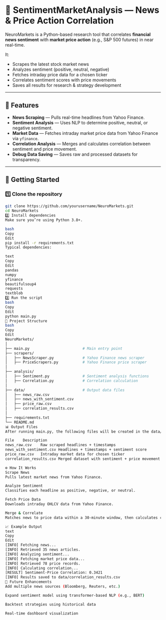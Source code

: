 # 🧠 SentimentMarketAnalysis — News & Price Action Correlation

NeuroMarkets is a Python-based research tool that correlates **financial news sentiment** with **market price action** (e.g., S&P 500 futures) in near real-time.

It:
- Scrapes the latest stock market news
- Analyzes sentiment (positive, neutral, negative)
- Fetches intraday price data for a chosen ticker
- Correlates sentiment scores with price movements
- Saves all results for research & strategy development

---

## 📌 Features

- **News Scraping** — Pulls real-time headlines from Yahoo Finance.
- **Sentiment Analysis** — Uses NLP to determine positive, neutral, or negative sentiment.
- **Market Data** — Fetches intraday market price data from Yahoo Finance via `yfinance`.
- **Correlation Analysis** — Merges and calculates correlation between sentiment and price movement.
- **Debug Data Saving** — Saves raw and processed datasets for transparency.

---

## 🚀 Getting Started

### 1️⃣ Clone the repository
```bash
git clone https://github.com/yourusername/NeuroMarkets.git
cd NeuroMarkets
2️⃣ Install dependencies
Make sure you’re using Python 3.8+.

bash
Copy
Edit
pip install -r requirements.txt
Typical dependencies:

text
Copy
Edit
pandas
numpy
yfinance
beautifulsoup4
requests
textblob
3️⃣ Run the script
bash
Copy
Edit
python main.py
📂 Project Structure
bash
Copy
Edit
NeuroMarkets/
│
├── main.py                        # Main entry point
├── scrapers/
│   ├── NewsScraper.py             # Yahoo Finance news scraper
│   ├── PriceScrapers.py           # Yahoo Finance price scraper
│
├── analysis/
│   ├── Sentiment.py               # Sentiment analysis functions
│   ├── Correlation.py             # Correlation calculation
│
├── data/                          # Output data files
│   ├── news_raw.csv
│   ├── news_with_sentiment.csv
│   ├── price_raw.csv
│   ├── correlation_results.csv
│
├── requirements.txt
└── README.md
📊 Output Files
After running main.py, the following files will be created in the data/ folder:

File	Description
news_raw.csv	Raw scraped headlines + timestamps
news_with_sentiment.csv	Headlines + timestamps + sentiment score
price_raw.csv	Intraday market data for chosen ticker
correlation_results.csv	Merged dataset with sentiment + price movement + calculated correlation

⚙️ How It Works
Scrape News
Pulls latest market news from Yahoo Finance.

Analyze Sentiment
Classifies each headline as positive, negative, or neutral.

Fetch Price Data
Downloads intraday OHLCV data from Yahoo Finance.

Merge & Correlate
Matches news to price data within a 30-minute window, then calculates correlation.

📈 Example Output
text
Copy
Edit
[INFO] Fetching news...
[INFO] Retrieved 35 news articles.
[INFO] Analyzing sentiment...
[INFO] Fetching market price data...
[INFO] Retrieved 78 price records.
[INFO] Calculating correlation...
[RESULT] Sentiment-Price Correlation: 0.3421
[INFO] Results saved to data/correlation_results.csv
🔮 Future Enhancements
Add multiple news sources (Bloomberg, Reuters, etc.)

Expand sentiment model using transformer-based NLP (e.g., BERT)

Backtest strategies using historical data

Real-time dashboard visualization
